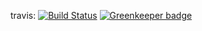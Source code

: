 

travis: [![Build Status](https://travis-ci.org/katoy/sample-testaculaa.png?branch=master)](https://travis-ci.org/katoy/sample-testacular) [![Greenkeeper badge](https://badges.greenkeeper.io/katoy/sample-testacular.svg)](https://greenkeeper.io/)

